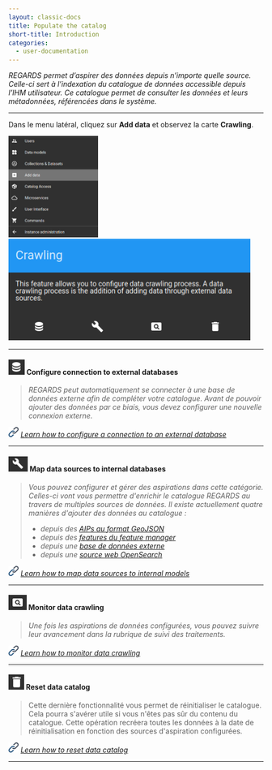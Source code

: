 ```yaml
---
layout: classic-docs
title: Populate the catalog
short-title: Introduction
categories:
  - user-documentation
---
```



<i>REGARDS permet d’aspirer des données depuis n’importe quelle source. Celle-ci sert à l’indexation du catalogue de données accessible depuis l’IHM utilisateur. Ce catalogue permet de consulter les données et leurs métadonnées, référencées dans le système.</i> 

*****************

Dans le menu latéral, cliquez sur **Add data** et observez la carte **Crawling**.

<img src="/assets/images/user-documentation/regards-icons/admin/menu-add-data.png" height="200">
<img src="/assets/images/user-documentation/5-crawler/crawling-card.png" height="200">

*****************

#### <img src="/assets/images/user-documentation/regards-icons/admin/database.png" alt="database" height="30"> Configure connection to external databases

> *REGARDS peut automatiquement se connecter à une base de données externe afin de compléter votre catalogue. Avant de pouvoir ajouter des données par ce biais, vous devez configurer une nouvelle connexion externe.*

<img src="/assets/images/user-documentation/doc-icons/link.png" height="20"> *[Learn how to configure a connection to an external database](/user-documentation/5-crawler/configure-database)*

*****************

#### <img src="/assets/images/user-documentation/regards-icons/admin/configure.png" alt="configure" height="30"> Map data sources to internal databases

> *Vous pouvez configurer et gérer des aspirations dans cette catégorie. Celles-ci vont vous permettre d'enrichir le catalogue REGARDS au travers de multiples sources de données.
 Il existe actuellement quatre manières d'ajouter des données au catalogue :*
> - *depuis des [AIPs au format GeoJSON](/user-documentation/5-crawler/aip)*
> - *depuis des [features du feature manager](/user-documentation/5-crawler/fem)*
> - *depuis une [base de données externe](/user-documentation/5-crawler/database)*
> - *depuis une [source web OpenSearch](/user-documentation/5-crawler/opensearch)*

<img src="/assets/images/user-documentation/doc-icons/link.png" height="20"> *[Learn how to map data sources to internal models](/user-documentation/5-crawler/configure-datasource)*


*****************

#### <img src="/assets/images/user-documentation/regards-icons/admin/monitor.png" alt="monitor" height="30"> Monitor data crawling

> *Une fois les aspirations de données configurées, vous pouvez suivre leur avancement dans la rubrique de suivi des traitements.*

<img src="/assets/images/user-documentation/doc-icons/link.png" height="20"> *[Learn how to monitor data crawling](/user-documentation/5-crawler/monitor-crawling)*

*****************

#### <img src="/assets/images/user-documentation/regards-icons/admin/delete.png" alt="reset" height="30"> Reset data catalog

> Cette dernière fonctionnalité vous permet de réinitialiser le catalogue. Cela pourra s'avérer utile si vous n'êtes pas sûr du contenu du catalogue. Cette opération recréera toutes les données à la date de réinitialisation en fonction des sources d'aspiration configurées. 

<img src="/assets/images/user-documentation/doc-icons/link.png" height="20"> *[Learn how to reset data catalog](/user-documentation/5-crawler/reset-catalog)*

*****************










